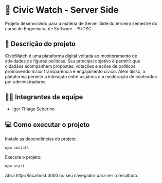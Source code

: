# 🧠 Civic Watch - Server Side

Projeto desenvolvido para a matéria de Server Side do terceiro semestre do curso de Engenharia de Software - PUCSC

## 📌 Descrição do projeto

CivicWatch é uma plataforma digital voltada ao monitoramento de atividades de figuras políticas. Seu principal objetivo é permitir que cidadãos acompanhem propostas, votações e ações de políticos, promovendo maior transparência e engajamento cívico. Além disso, a plataforma permite a interação entre usuários e a moderação de conteúdos por administradores.

## 👨‍💻 Integrantes da equipe

- Igor Thiago Seberino

## 💻 Como executar o projeto

Instale as dependências do projeto:

```bash
npm install
```

Execute o projeto:

```bash
npm start
```

Abra http://localhost:3000 no seu navegador para ver o resultado.
